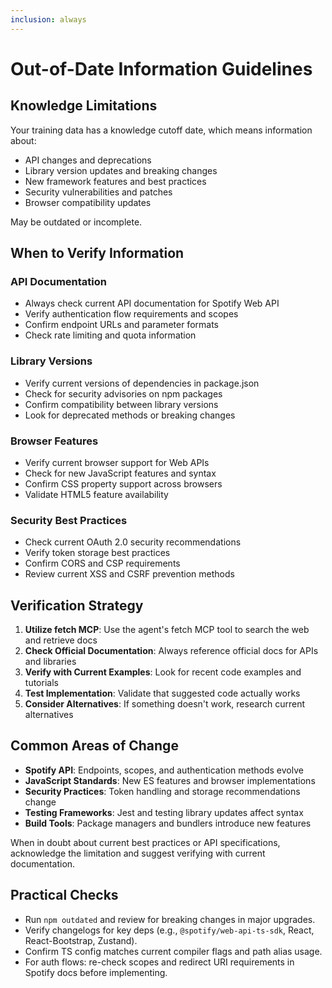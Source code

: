 ```yaml
---
inclusion: always
---
```

# Out-of-Date Information Guidelines

## Knowledge Limitations

Your training data has a knowledge cutoff date, which means information about:

- API changes and deprecations
- Library version updates and breaking changes
- New framework features and best practices
- Security vulnerabilities and patches
- Browser compatibility updates

May be outdated or incomplete.

## When to Verify Information

### API Documentation

- Always check current API documentation for Spotify Web API
- Verify authentication flow requirements and scopes
- Confirm endpoint URLs and parameter formats
- Check rate limiting and quota information

### Library Versions

- Verify current versions of dependencies in package.json
- Check for security advisories on npm packages
- Confirm compatibility between library versions
- Look for deprecated methods or breaking changes

### Browser Features

- Verify current browser support for Web APIs
- Check for new JavaScript features and syntax
- Confirm CSS property support across browsers
- Validate HTML5 feature availability

### Security Best Practices

- Check current OAuth 2.0 security recommendations
- Verify token storage best practices
- Confirm CORS and CSP requirements
- Review current XSS and CSRF prevention methods

## Verification Strategy

1. **Utilize fetch MCP**: Use the agent's fetch MCP tool to search the web and retrieve docs
1. **Check Official Documentation**: Always reference official docs for APIs and libraries
1. **Verify with Current Examples**: Look for recent code examples and tutorials
1. **Test Implementation**: Validate that suggested code actually works
1. **Consider Alternatives**: If something doesn't work, research current alternatives

## Common Areas of Change

- **Spotify API**: Endpoints, scopes, and authentication methods evolve
- **JavaScript Standards**: New ES features and browser implementations
- **Security Practices**: Token handling and storage recommendations change
- **Testing Frameworks**: Jest and testing library updates affect syntax
- **Build Tools**: Package managers and bundlers introduce new features

When in doubt about current best practices or API specifications, acknowledge the limitation and suggest verifying with current documentation.

## Practical Checks

- Run `npm outdated` and review for breaking changes in major upgrades.
- Verify changelogs for key deps (e.g., `@spotify/web-api-ts-sdk`, React, React-Bootstrap, Zustand).
- Confirm TS config matches current compiler flags and path alias usage.
- For auth flows: re-check scopes and redirect URI requirements in Spotify docs before implementing.
